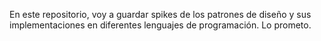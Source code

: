En este repositorio, voy a guardar spikes de los patrones de diseño y sus implementaciones en diferentes lenguajes de programación. Lo prometo.
